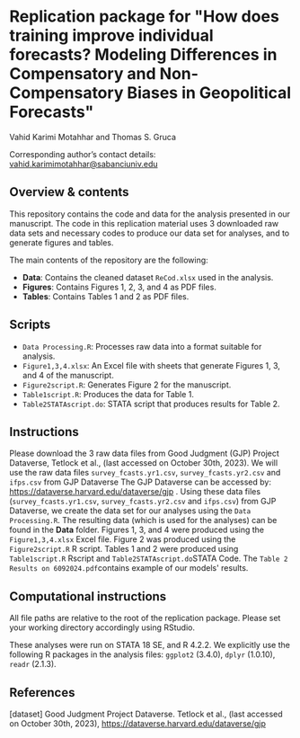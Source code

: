 # Replication package for "How does training improve individual forecasts? Modeling Differences in Compensatory and Non-Compensatory Biases in Geopolitical Forecasts"

Vahid Karimi Motahhar and Thomas S. Gruca

Corresponding author’s contact details: vahid.karimimotahhar@sabanciuniv.edu

## Overview & contents

This repository contains the code and data for the analysis presented in our manuscript. 
The code in this replication material uses 3 downloaded raw data sets and necessary codes to produce our data set for analyses, and to generate figures and tables.

The main contents of the repository are the following:

- **Data**: Contains the cleaned dataset `ReCod.xlsx` used in the analysis.
- **Figures**: Contains Figures 1, 2, 3, and 4 as PDF files.
- **Tables**: Contains Tables 1 and 2 as PDF files.

## Scripts

- `Data Processing.R`: Processes raw data into a format suitable for analysis.
- `Figure1,3,4.xlsx`: An Excel file with sheets that generate Figures 1, 3, and 4 of the manuscript.
- `Figure2script.R`: Generates Figure 2 for the manuscript.
- `Table1script.R`: Produces the data for Table 1.
- `Table2STATAscript.do`: STATA script that produces results for Table 2.


## Instructions
Please download the 3 raw data files from Good Judgment (GJP) Project Dataverse, Tetlock et al., (last accessed on October 30th, 2023).
We will use the raw data files `survey_fcasts.yr1.csv`, `survey_fcasts.yr2.csv` and `ifps.csv` from GJP Dataverse
The GJP Dataverse can be accessed by: https://dataverse.harvard.edu/dataverse/gjp .
Using these data files (`survey_fcasts.yr1.csv`, `survey_fcasts.yr2.csv` and `ifps.csv`) from GJP Dataverse, we create the data set for our analyses using the `Data Processing.R`.
The resulting data (which is used for the analyses) can be found in the **Data** folder.
Figures 1, 3, and 4 were produced using the `Figure1,3,4.xlsx` Excel file. 
Figure 2 was produced using the `Figure2script.R` R script. 
Tables 1 and 2 were produced using `Table1script.R` Rscript and `Table2STATAscript.do`STATA Code. The `Table 2 Results on 6092024.pdf`contains example of our models' results. 



## Computational instructions

All file paths are relative to the root of the replication package. Please set your working directory accordingly using RStudio.

These analyses were run on STATA 18 SE, and R 4.2.2. We explicitly use the following R packages in the analysis files: `ggplot2` (3.4.0), `dplyr` (1.0.10), `readr` (2.1.3).


## References
[dataset] Good Judgment Project Dataverse. Tetlock et al., (last accessed on October 30th, 2023), https://dataverse.harvard.edu/dataverse/gjp

